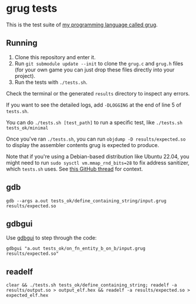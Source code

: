# grug tests

This is the test suite of [my programming language called grug](https://github.com/MyNameIsTrez/grug/).

## Running

1. Clone this repository and enter it.
2. Run `git submodule update --init` to clone the `grug.c` and `grug.h` files (for your own game you can just drop these files directly into your project).
3. Run the tests with `./tests.sh`.

Check the terminal or the generated `results` directory to inspect any errors.

If you want to see the detailed logs, add `-DLOGGING` at the end of line 5 of `tests.sh`.

You can do `./tests.sh [test_path]` to run a specific test, like `./tests.sh tests_ok/minimal`

Once you've ran `./tests.sh`, you can run `objdump -D results/expected.so` to display the assembler contents grug is expected to produce.

Note that if you're using a Debian-based distribution like Ubuntu 22.04, you might need to run `sudo sysctl vm.mmap_rnd_bits=28` to fix address sanitizer, which `tests.sh` uses. See [this GitHub thread](https://github.com/actions/runner-images/issues/9524#issuecomment-2002475952) for context.

## gdb

`gdb --args a.out tests_ok/define_containing_string/input.grug results/expected.so`

## gdbgui

Use [gdbgui](https://www.gdbgui.com/) to step through the code:

`gdbgui "a.out tests_ok/on_fn_entity_b_on_b/input.grug results/expected.so"`

## readelf

`clear && ./tests.sh tests_ok/define_containing_string; readelf -a results/output.so > output_elf.hex && readelf -a results/expected.so > expected_elf.hex`
